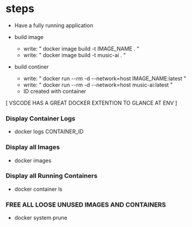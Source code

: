 # steps
- Have a fully running application

- build image
    - write: " docker image build -t IMAGE_NAME . "
    - write: " docker image build -t music-ai . "

- build continer
    - write: " docker run --rm -d --network=host  IMAGE_NAME:latest  "
    - write: " docker run --rm -d --network=host  music-ai:latest  "
    - ID created with container

[ VSCODE HAS A GREAT DOCKER EXTENTION TO GLANCE AT ENV ]




### Display Container Logs
- docker logs CONTAINER_ID

### Display all Images
- docker images

### Display all Running Containers
- docker container ls

### FREE ALL LOOSE UNUSED IMAGES AND CONTAINERS
- docker system prune
